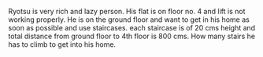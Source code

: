 Ryotsu is very rich and lazy person. His flat is on floor no. 4 and lift is not working properly. He is on the ground floor and want to get in his home as soon as possible and use staircases. each staircase is of 20 cms height  and total distance from ground floor to 4th floor is  800 cms. How many stairs he has to climb to get into his home.